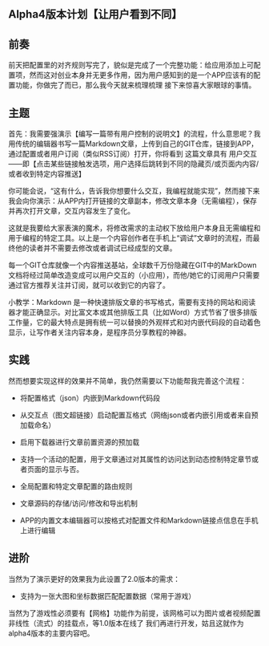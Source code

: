 ## Alpha4版本计划【让用户看到不同】

## 前奏

前天把配置里的对齐规则写完了，貌似是完成了一个完整功能：给应用添加上可配置项，然而这对创业本身并无更多作用，因为用户感知到的是一个APP应该有的配置功能，你做完了而已，那么我今天就来梳理梳理 接下来惊喜大家眼球的事情。

## 主题

首先：我需要强演示【编写一篇带有用户控制的说明文】的流程，什么意思呢？我用传统的编辑器书写一篇Markdown文章，上传到自己的GIT仓库，链接到APP，通过配置或者用户订阅（类似RSS订阅）打开，你将看到 这篇文章具有 用户交互 ——即【点击某些链接触发选项，用户选择后跳转到不同的隐藏页/或页面内内容/或者收到特定内容推送】

你可能会说，“这有什么，告诉我你想要什么交互，我编程就能实现”，然而接下来我会向你演示：从APP内打开链接的文章副本，修改文章本身（无需编程），保存并再次打开文章，交互内容发生了变化。

这就是我要给大家表演的魔术，将修改需求的主动权下放给用户本身且无需编程和用于编程的特定工具。以上是一个内容创作者在手机上“调试”文章时的流程，而最终他的读者并不需要去修改或者调试已经成型的文章。

每一个GIT仓库就像一个内容推送基站，全球数千万份隐藏在GIT中的MarkDown文档将经过简单改造变成可以用户交互的（小应用），而他/她它的订阅用户只需要通过官方推荐关注并订阅，就可以收到它的内容了。

小教学：Markdown 是一种快速排版文章的书写格式，需要有支持的网站和阅读器才能正确显示。对比富文本或其他排版工具（比如Word）方式节省了很多排版工作量，它的最大特点是拥有统一可以替换的外观样式和对内嵌代码段的自动着色显示，让写作者关注内容本身，是程序员分享教程的神器。

## 实践

然而想要实现这样的效果并不简单，我仍然需要以下功能帮我完善这个流程：

- 将配置格式（json）内嵌到Markdown代码段

- 从交互点（图文超链接）启动配置互格式（网络json或者内嵌引用或者来自预加载命名）

- 启用下载器进行文章前置资源的预加载

- 支持一个活动的配置，用于文章通过对其属性的访问达到动态控制特定章节或者页面的显示与否。

- 全局配置和特定文章配置的路由规则

- 文章源码的存储/访问/修改和导出机制

- APP的内置文本编辑器可以按格式对配置文件和Markdown链接点信息在手机上进行编辑

## 进阶

当然为了演示更好的效果我为此设置了2.0版本的需求：

- 支持为一张大图和坐标数据匹配配置数据（常用于游戏）

当然为了游戏性必须要有【网格】功能作为前提，该网格可以为图片或者视频配置非线性（流式）的挂载点，等1.0版本在线了 我们再进行开发，姑且这就作为alpha4版本的主要内容吧。